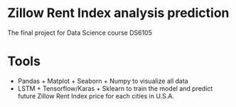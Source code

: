 # Zillow Rent Index analysis prediction
The final project for Data Science course DS6105

# Tools
* Pandas + Matplot + Seaborn + Numpy to visualize all data
* LSTM + Tensorflow/Karas + Sklearn to train the model and predict future Zillow Rent Index price for each cities in U.S.A.
